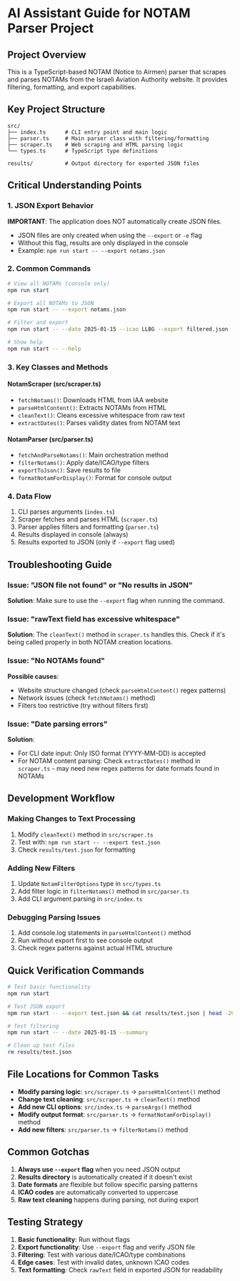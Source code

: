 # AI Assistant Guide for NOTAM Parser Project

## Project Overview
This is a TypeScript-based NOTAM (Notice to Airmen) parser that scrapes and parses NOTAMs from the Israeli Aviation Authority website. It provides filtering, formatting, and export capabilities.

## Key Project Structure
```
src/
├── index.ts      # CLI entry point and main logic
├── parser.ts     # Main parser class with filtering/formatting
├── scraper.ts    # Web scraping and HTML parsing logic
└── types.ts      # TypeScript type definitions

results/          # Output directory for exported JSON files
```

## Critical Understanding Points

### 1. JSON Export Behavior
**IMPORTANT**: The application does NOT automatically create JSON files. 
- JSON files are only created when using the `--export` or `-e` flag
- Without this flag, results are only displayed in the console
- Example: `npm run start -- --export notams.json`

### 2. Common Commands
```bash
# View all NOTAMs (console only)
npm run start

# Export all NOTAMs to JSON
npm run start -- --export notams.json

# Filter and export
npm run start -- --date 2025-01-15 --icao LLBG --export filtered.json

# Show help
npm run start -- --help
```

### 3. Key Classes and Methods

#### NotamScraper (src/scraper.ts)
- `fetchNotams()`: Downloads HTML from IAA website
- `parseHtmlContent()`: Extracts NOTAMs from HTML
- `cleanText()`: Cleans excessive whitespace from raw text
- `extractDates()`: Parses validity dates from NOTAM text

#### NotamParser (src/parser.ts)
- `fetchAndParseNotams()`: Main orchestration method
- `filterNotams()`: Apply date/ICAO/type filters
- `exportToJson()`: Save results to file
- `formatNotamForDisplay()`: Format for console output

### 4. Data Flow
1. CLI parses arguments (`index.ts`)
2. Scraper fetches and parses HTML (`scraper.ts`)
3. Parser applies filters and formatting (`parser.ts`)
4. Results displayed in console (always)
5. Results exported to JSON (only if `--export` flag used)

## Troubleshooting Guide

### Issue: "JSON file not found" or "No results in JSON"
**Solution**: Make sure to use the `--export` flag when running the command.

### Issue: "rawText field has excessive whitespace"
**Solution**: The `cleanText()` method in `scraper.ts` handles this. Check if it's being called properly in both NOTAM creation locations.

### Issue: "No NOTAMs found"
**Possible causes**:
- Website structure changed (check `parseHtmlContent()` regex patterns)
- Network issues (check `fetchNotams()` method)
- Filters too restrictive (try without filters first)

### Issue: "Date parsing errors"
**Solution**: 
- For CLI date input: Only ISO format (YYYY-MM-DD) is accepted
- For NOTAM content parsing: Check `extractDates()` method in `scraper.ts` - may need new regex patterns for date formats found in NOTAMs

## Development Workflow

### Making Changes to Text Processing
1. Modify `cleanText()` method in `src/scraper.ts`
2. Test with: `npm run start -- --export test.json`
3. Check `results/test.json` for formatting

### Adding New Filters
1. Update `NotamFilterOptions` type in `src/types.ts`
2. Add filter logic in `filterNotams()` method in `src/parser.ts`
3. Add CLI argument parsing in `src/index.ts`

### Debugging Parsing Issues
1. Add console.log statements in `parseHtmlContent()` method
2. Run without export first to see console output
3. Check regex patterns against actual HTML structure

## Quick Verification Commands

```bash
# Test basic functionality
npm run start

# Test JSON export
npm run start -- --export test.json && cat results/test.json | head -20

# Test filtering
npm run start -- --date 2025-01-15 --summary

# Clean up test files
rm results/test.json
```

## File Locations for Common Tasks

- **Modify parsing logic**: `src/scraper.ts` → `parseHtmlContent()` method
- **Change text cleaning**: `src/scraper.ts` → `cleanText()` method  
- **Add new CLI options**: `src/index.ts` → `parseArgs()` method
- **Modify output format**: `src/parser.ts` → `formatNotamForDisplay()` method
- **Add new filters**: `src/parser.ts` → `filterNotams()` method

## Common Gotchas

1. **Always use `--export` flag** when you need JSON output
2. **Results directory** is automatically created if it doesn't exist
3. **Date formats** are flexible but follow specific parsing patterns
4. **ICAO codes** are automatically converted to uppercase
5. **Raw text cleaning** happens during parsing, not during export

## Testing Strategy

1. **Basic functionality**: Run without flags
2. **Export functionality**: Use `--export` flag and verify JSON file
3. **Filtering**: Test with various date/ICAO/type combinations
4. **Edge cases**: Test with invalid dates, unknown ICAO codes
5. **Text formatting**: Check `rawText` field in exported JSON for readability

